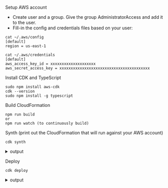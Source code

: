 Setup AWS account
* Create user and a group. Give the group AdministratorAccess and add it to the user.
* Fill-in the config and credentials files based on your user:

```
cat ~/.aws/config
[default]
region = us-east-1

cat ~/.aws/credentials
[default]
aws_access_key_id = xxxxxxxxxxxxxxxxxxxx
aws_secret_access_key = xxxxxxxxxxxxxxxxxxxxxxxxxxxxxxxxxxxxxxxx
```

Install CDK and TypeScript
```
sudo npm install aws-cdk
cdk --version
sudo npm install -g typescript
```

Build CloudFormation
```
npm run build
or
npm run watch (to continuously build)
```

Synth (print out the CloudFormation that will run against your AWS account)
```
cdk synth
```

<details><summary>output</summary>

```
Resources:
  MyFirstBucketB8884501:
    Type: AWS::S3::Bucket
    Properties:
      VersioningConfiguration:
        Status: Enabled
  CDKMetadata:
    Type: AWS::CDK::Metadata
    Properties:
      Modules: "@aws-cdk/aws-codepipeline-api=0.15.2,@aws-cdk/aws-events=0.15.2,@aws-c\
        dk/aws-iam=0.15.2,@aws-cdk/aws-kms=0.15.2,@aws-cdk/aws-s3=0.15.2,@aws-c\
        dk/aws-s3-notifications=0.15.2,@aws-cdk/cdk=0.15.2,@aws-cdk/cx-api=0.15\
        .2,cdk=1.0.0"
```

</details>

Deploy
```
cdk deploy
```

<details><summary>output</summary>

```
hello-cdk: deploying...
hello-cdk: creating CloudFormation changeset...
 0/3 | 08:49:35 | CREATE_IN_PROGRESS   | AWS::S3::Bucket    | MyFirstBucket (MyFirstBucketB8884501)
 0/3 | 08:49:36 | CREATE_IN_PROGRESS   | AWS::CDK::Metadata | CDKMetadata
 0/3 | 08:49:36 | CREATE_IN_PROGRESS   | AWS::S3::Bucket    | MyFirstBucket (MyFirstBucketB8884501) Resource creation Initiated
 0/3 | 08:49:38 | CREATE_IN_PROGRESS   | AWS::CDK::Metadata | CDKMetadata Resource creation Initiated
 1/3 | 08:49:39 | CREATE_COMPLETE      | AWS::CDK::Metadata | CDKMetadata
 2/3 | 08:49:56 | CREATE_COMPLETE      | AWS::S3::Bucket    | MyFirstBucket (MyFirstBucketB8884501)
 3/3 | 08:49:58 | CREATE_COMPLETE      | AWS::CloudFormation::Stack | hello-cdk

 ✅   hello-cdk

Stack ARN:
arn:aws:cloudformation:us-east-1:435759087415:stack/hello-cdk/6ad1b140-e43f-11e8-8d3a-50d5ca6e6082
```

</details>
